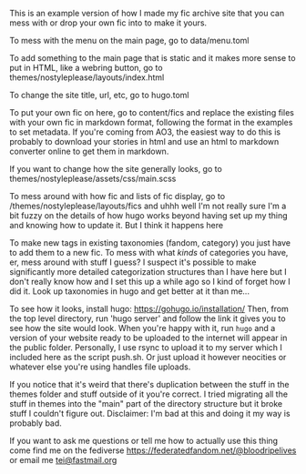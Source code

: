 This is an example version of how I made my fic archive site that you can mess with or drop your own fic into to make it yours. 

To mess with the menu on the main page, go to data/menu.toml

To add something to the main page that is static and it makes more sense to put in HTML, like a webring button, go to themes/nostyleplease/layouts/index.html

To change the site title, url, etc, go to hugo.toml

To put your own fic on here, go to content/fics and replace the existing files with your own fic in markdown format, following the format in the examples to set metadata. If you're coming from AO3, the easiest way to do this is probably to download your stories in html and use an html to markdown converter online to get them in markdown. 

If you want to change how the site generally looks, go to themes/nostyleplease/assets/css/main.scss

To mess around with how fic and lists of fic display, go to /themes/nostyleplease/layouts/fics and uhhh well I'm not really sure I'm a bit fuzzy on the details of how hugo works beyond having set up my thing and knowing how to update it. But I think it happens here

To make new tags in existing taxonomies (fandom, category) you just have to add them to a new fic. To mess with what *kinds* of categories you have, er, mess around with stuff I guess? I suspect it's possible to make significantly more detailed categorization structures than I have here but I don't really know how and I set this up a while ago so I kind of forget how I did it. Look up taxonomies in hugo and get better at it than me...

To see how it looks, install hugo: https://gohugo.io/installation/ Then, from the top level directory, run 'hugo server' and follow the link it gives you to see how the site would look. When you're happy with it, run `hugo` and a version of your website ready to be uploaded to the internet will appear in the public folder. Personally, I use rsync to upload it to my server which I included here as the script push.sh. Or just upload it however neocities or whatever else you're using handles file uploads. 

If you notice that it's weird that there's duplication between the stuff in the themes folder and stuff outside of it you're correct. I tried migrating all the stuff in themes into the "main" part of the directory structure but it broke stuff I couldn't figure out. Disclaimer: I'm bad at this and doing it my way is probably bad. 

If you want to ask me questions or tell me how to actually use this thing come find me on the fediverse https://federatedfandom.net/@bloodripelives or email me tei@fastmail.org 
